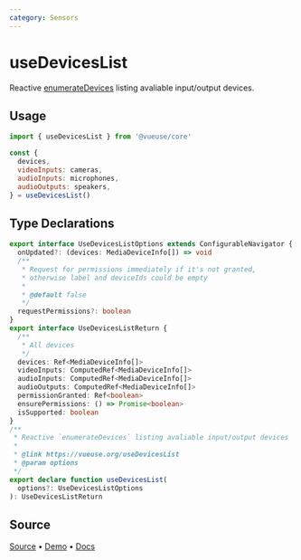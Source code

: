 ```yaml
---
category: Sensors
---
```


# useDevicesList

Reactive [enumerateDevices](https://developer.mozilla.org/en-US/docs/Web/API/MediaDevices/enumerateDevices) listing avaliable input/output devices.

## Usage

```js
import { useDevicesList } from '@vueuse/core'

const {
  devices,
  videoInputs: cameras,
  audioInputs: microphones,
  audioOutputs: speakers,
} = useDevicesList()
```

<!--FOOTER_STARTS-->
## Type Declarations

```typescript
export interface UseDevicesListOptions extends ConfigurableNavigator {
  onUpdated?: (devices: MediaDeviceInfo[]) => void
  /**
   * Request for permissions immediately if it's not granted,
   * otherwise label and deviceIds could be empty
   *
   * @default false
   */
  requestPermissions?: boolean
}
export interface UseDevicesListReturn {
  /**
   * All devices
   */
  devices: Ref<MediaDeviceInfo[]>
  videoInputs: ComputedRef<MediaDeviceInfo[]>
  audioInputs: ComputedRef<MediaDeviceInfo[]>
  audioOutputs: ComputedRef<MediaDeviceInfo[]>
  permissionGranted: Ref<boolean>
  ensurePermissions: () => Promise<boolean>
  isSupported: boolean
}
/**
 * Reactive `enumerateDevices` listing avaliable input/output devices
 *
 * @link https://vueuse.org/useDevicesList
 * @param options
 */
export declare function useDevicesList(
  options?: UseDevicesListOptions
): UseDevicesListReturn
```

## Source

[Source](https://github.com/vueuse/vueuse/blob/main/packages/core/useDevicesList/index.ts) • [Demo](https://github.com/vueuse/vueuse/blob/main/packages/core/useDevicesList/demo.vue) • [Docs](https://github.com/vueuse/vueuse/blob/main/packages/core/useDevicesList/index.md)


<!--FOOTER_ENDS-->
